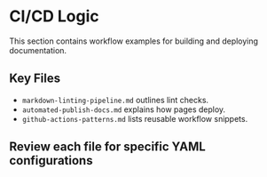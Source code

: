 # CI/CD Logic

This section contains workflow examples for building and deploying documentation.

## Key Files

- `markdown-linting-pipeline.md` outlines lint checks.
- `automated-publish-docs.md` explains how pages deploy.
- `github-actions-patterns.md` lists reusable workflow snippets.

Review each file for specific YAML configurations
---
